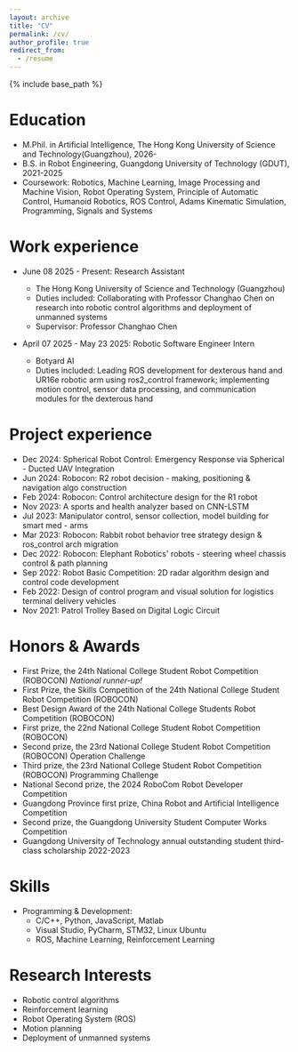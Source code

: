 ```yaml
---
layout: archive
title: "CV"
permalink: /cv/
author_profile: true
redirect_from:
  - /resume
---
```


{% include base_path %}

Education
======
* M.Phil. in Artificial Intelligence, The Hong Kong University of Science and Technology(Guangzhou), 2026-
* B.S. in Robot Engineering, Guangdong University of Technology (GDUT), 2021-2025
* Coursework: Robotics, Machine Learning, Image Processing and Machine Vision, Robot Operating System, Principle of Automatic Control, Humanoid Robotics, ROS Control, Adams Kinematic Simulation, Programming, Signals and Systems

Work experience
======
* June 08 2025 - Present: Research Assistant
  * The Hong Kong University of Science and Technology (Guangzhou)
  * Duties included: Collaborating with Professor Changhao Chen on research into robotic control algorithms and deployment of unmanned systems
  * Supervisor: Professor Changhao Chen

* April 07 2025 - May 23 2025: Robotic Software Engineer Intern
  * Botyard AI
  * Duties included: Leading ROS development for dexterous hand and UR16e robotic arm using ros2_control framework; implementing motion control, sensor data processing, and communication modules for the dexterous hand

Project experience
======
* Dec 2024: Spherical Robot Control: Emergency Response via Spherical - Ducted UAV Integration
* Jun 2024: Robocon: R2 robot decision - making, positioning & navigation algo construction
* Feb 2024: Robocon: Control architecture design for the R1 robot
* Nov 2023: A sports and health analyzer based on CNN-LSTM
* Jul 2023: Manipulator control, sensor collection, model building for smart med - arms
* Mar 2023: Robocon: Rabbit robot behavior tree strategy design & ros_control arch migration
* Dec 2022: Robocon: Elephant Robotics' robots - steering wheel chassis control & path planning
* Sep 2022: Robot Basic Competition: 2D radar algorithm design and control code development
* Feb 2022: Design of control program and visual solution for logistics terminal delivery vehicles
* Nov 2021: Patrol Trolley Based on Digital Logic Circuit

Honors & Awards
======
* First Prize, the 24th National College Student Robot Competition (ROBOCON) *National runner-up!*
* First Prize, the Skills Competition of the 24th National College Student Robot Competition (ROBOCON)
* Best Design Award of the 24th National College Students Robot Competition (ROBOCON)
* First prize, the 22nd National College Student Robot Competition (ROBOCON)
* Second prize, the 23rd National College Student Robot Competition (ROBOCON) Operation Challenge
* Third prize, the 23rd National College Student Robot Competition (ROBOCON) Programming Challenge
* National Second prize, the 2024 RoboCom Robot Developer Competition
* Guangdong Province first prize, China Robot and Artificial Intelligence Competition
* Second prize, the Guangdong University Student Computer Works Competition
* Guangdong University of Technology annual outstanding student third-class scholarship 2022-2023

Skills
======
* Programming & Development:
  * C/C++, Python, JavaScript, Matlab
  * Visual Studio, PyCharm, STM32, Linux Ubuntu
  * ROS, Machine Learning, Reinforcement Learning

Research Interests
======
* Robotic control algorithms
* Reinforcement learning
* Robot Operating System (ROS)
* Motion planning
* Deployment of unmanned systems
